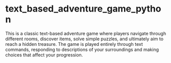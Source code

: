 # text_based_adventure_game_python
This is a classic text-based adventure game where players navigate through different rooms, discover items, solve simple puzzles, and ultimately aim to reach a hidden treasure. The game is played entirely through text commands, responding to descriptions of your surroundings and making choices that affect your progression. 

